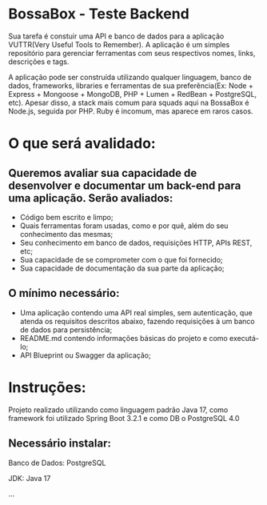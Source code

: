 # BossaBox  -  Teste Backend

Sua tarefa é constuir uma API e banco de dados para a aplicação VUTTR(Very Useful Tools to Remember). A aplicação é um simples repositório para gerenciar ferramentas com seus respectivos nomes, links, descrições e tags.

A aplicação pode ser construída utilizando qualquer linguagem, banco de dados, frameworks, libraries e ferramentas de sua preferência(Ex: Node + Express + Mongoose + MongoDB, PHP + Lumen + RedBean + PostgreSQL, etc). Apesar disso, a stack mais comum para squads aqui na BossaBox é Node.js, seguida por PHP. Ruby é incomum, mas aparece em raros casos.

# O que será avalidado:

## Queremos avaliar sua capacidade de desenvolver e documentar um back-end para uma aplicação. Serão avaliados:
- Código bem escrito e limpo;
- Quais ferramentas foram usadas, como e por quê, além do seu conhecimento das mesmas;
- Seu conhecimento em banco de dados, requisições HTTP, APIs REST, etc;
- Sua capacidade de se comprometer com o que foi fornecido;
- Sua capacidade de documentação da sua parte da aplicação;

## O mínimo necessário:

- Uma aplicação contendo uma API real simples, sem autenticação, que atenda os requisitos descritos abaixo, fazendo requisições à um banco de dados para persistência;
- README.md contendo informações básicas do projeto e como executá-lo;
- API Blueprint ou Swagger da aplicação;


# Instruções:

Projeto realizado utilizando como linguagem padrão Java 17, como framework foi utilizado Spring Boot 3.2.1 e como DB o PostgreSQL 4.0

## Necessário instalar: 

Banco de Dados: PostgreSQL

JDK:  Java 17

...
